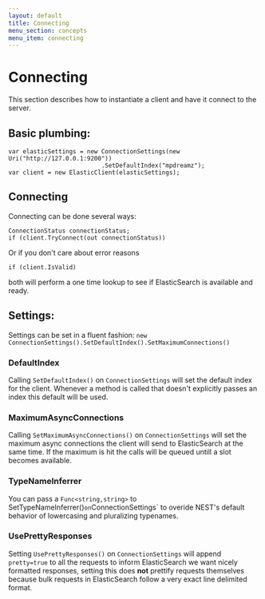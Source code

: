 ```yaml
---
layout: default
title: Connecting
menu_section: concepts
menu_item: connecting
---
```



# Connecting
This section describes how to instantiate a client and have it connect to the server.

## Basic plumbing:

	var elasticSettings = new ConnectionSettings(new Uri("http://127.0.0.1:9200"))
							  .SetDefaultIndex("mpdreamz");
	var client = new ElasticClient(elasticSettings);

## Connecting

Connecting can be done several ways:

	ConnectionStatus connectionStatus;
	if (client.TryConnect(out connectionStatus))

Or if you don't care about error reasons

	if (client.IsValid)

both will perform a one time lookup to see if ElasticSearch is available and ready. 

## Settings:
Settings can be set in a fluent fashion: `new ConnectionSettings().SetDefaultIndex().SetMaximumConnections()`

### DefaultIndex
Calling `SetDefaultIndex()` on `ConnectionSettings` will set the default index for the client. Whenever a method is called that doesn't explicitly passes an index this default will be used.

### MaximumAsyncConnections
Calling `SetMaximumAsyncConnections()` on `ConnectionSettings` will set the maximum async connections the client will send to ElasticSearch at the same time. If the maximum is hit the calls will be queued untill a slot becomes available.

### TypeNameInferrer
You can pass a `Func<string,string>` to SetTypeNameInferrer()` on `ConnectionSettings` to overide NEST's default behavior of lowercasing and pluralizing typenames.

### UsePrettyResponses
Setting `UsePrettyResponses()` on `ConnectionSettings` will append `pretty=true` to all the requests to inform ElasticSearch we want nicely formatted responses, setting this does **not** prettify requests themselves because bulk requests in ElasticSearch follow a very exact line delimited format. 

